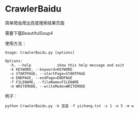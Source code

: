 # CrawlerBaidu
简单爬虫爬出百度搜索结果页面

需要下载BeautifulSoup4

使用方法：
```
Usage: CrawlerBaidu.py [options]

Options:
  -h, --help            show this help message and exit
  -k KEYWORD, --keyword=KEYWORD
  -s STARTPAGE, --startPage=STARTPAGE
  -e ENDPAGE, --endPage=ENDPAGE
  -f FILENAME, --fileName=FILENAME
  -m WRITEMODE, --writeMode=WRITEMODE
```
例子：
```
python CrawlerBaidu.py -k 宜昌 -f yichang.txt -s 1 -e 5 -m w
```

